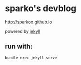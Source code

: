 # sparko's devblog

http://sparkoo.github.io

powered by [jekyll](http://jekyllrb.com/)

## run with:
```
bundle exec jekyll serve
```
